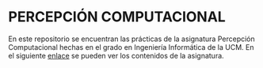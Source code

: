 # PERCEPCIÓN COMPUTACIONAL
En este repositorio se encuentran las prácticas de la asignatura Percepción Computacional hechas en el grado en Ingeniería Informática de la UCM. En el siguiente [enlace](http://www.fdi.ucm.es/Pub/ImpresoFichaDocente.aspx?Id=988) se pueden ver los contenidos de la asignatura.
